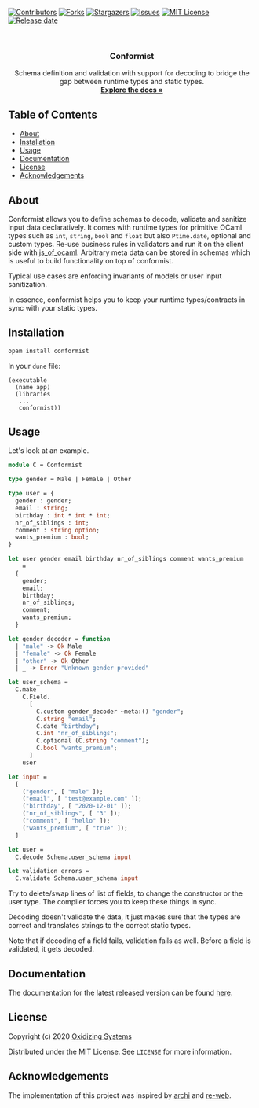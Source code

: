 [![Contributors][contributors-shield]][contributors-url]
[![Forks][forks-shield]][forks-url]
[![Stargazers][stars-shield]][stars-url]
[![Issues][issues-shield]][issues-url]
[![MIT License][license-shield]][license-url]
[![Release date][release-date]][release-date]


<br />
<p align="center">
  <!-- <a href="https://github.com/oxidizing/conformist"> -->
  <!--   <img src="images/logo.jpg" alt="Logo" width="400" height="240"> -->
  <!-- </a> -->
  <h3 align="center">Conformist</h3>

  <p align="center">
    Schema definition and validation with support for decoding to bridge the gap between runtime types and static types.
    <br />
    <a href="https://oxidizing.github.io/conformist/conformist/Conformist/index.html"><strong>Explore the docs »</strong></a>
  </p>
</p>

<!-- TABLE OF CONTENTS -->
## Table of Contents

* [About](#about)
* [Installation](#installation)
* [Usage](#usage)
* [Documentation](#documentation)
* [License](#license)
* [Acknowledgements](#acknowledgements)

## About

Conformist allows you to define schemas to decode, validate and sanitize input data declaratively. It comes with runtime types for primitive OCaml types such as `int`, `string`, `bool` and `float` but also `Ptime.date`, optional and custom types. Re-use business rules in validators and run it on the client side with [js_of_ocaml](https://github.com/ocsigen/js_of_ocaml/). Arbitrary meta data can be stored in schemas which is useful to build functionality on top of conformist.

Typical use cases are enforcing invariants of models or user input sanitization.

In essence, conformist helps you to keep your runtime types/contracts in sync with your static types.

## Installation

```sh
opam install conformist
```

In your `dune` file:

```
(executable
  (name app)
  (libraries
   ...
   conformist))
```

## Usage

Let's look at an example.

```ocaml
module C = Conformist

type gender = Male | Female | Other

type user = {
  gender : gender;
  email : string;
  birthday : int * int * int;
  nr_of_siblings : int;
  comment : string option;
  wants_premium : bool;
}

let user gender email birthday nr_of_siblings comment wants_premium
    =
  {
    gender;
    email;
    birthday;
    nr_of_siblings;
    comment;
    wants_premium;
  }

let gender_decoder = function
  | "male" -> Ok Male
  | "female" -> Ok Female
  | "other" -> Ok Other
  | _ -> Error "Unknown gender provided"

let user_schema =
  C.make
    C.Field.
      [
        C.custom gender_decoder ~meta:() "gender";
        C.string "email";
        C.date "birthday";
        C.int "nr_of_siblings";
        C.optional (C.string "comment");
        C.bool "wants_premium";
      ]
    user

let input =
  [
    ("gender", [ "male" ]);
    ("email", [ "test@example.com" ]);
    ("birthday", [ "2020-12-01" ]);
    ("nr_of_siblings", [ "3" ]);
    ("comment", [ "hello" ]);
    ("wants_premium", [ "true" ]);
  ]

let user =
  C.decode Schema.user_schema input

let validation_errors =
  C.validate Schema.user_schema input
```

Try to delete/swap lines of list of fields, to change the constructor or the user type. The compiler forces you to keep these things in sync.

Decoding doesn't validate the data, it just makes sure that the types are correct and translates strings to the correct static types.

Note that if decoding of a field fails, validation fails as well. Before a field is validated, it gets decoded.

## Documentation

The documentation for the latest released version can be found [here](https://oxidizing.github.io/conformist/conformist/Conformist/index.html).

## License

Copyright (c) 2020 [Oxidizing Systems](https://oxidizing.io/)

Distributed under the MIT License. See `LICENSE` for more information.

## Acknowledgements

The implementation of this project was inspired by [archi](https://github.com/anmonteiro/archi) and [re-web](https://github.com/yawaramin/re-web).

[contributors-shield]: https://img.shields.io/github/contributors/oxidizing/conformist.svg?style=flat-square
[contributors-url]: https://github.com/oxidizing/conformist/graphs/contributors
[forks-shield]: https://img.shields.io/github/forks/oxidizing/conformist.svg?style=flat-square
[forks-url]: https://github.com/oxidizing/conformist/network/members
[stars-shield]: https://img.shields.io/github/stars/oxidizing/conformist.svg?style=flat-square
[stars-url]: https://github.com/oxidizing/conformist/stargazers
[issues-shield]: https://img.shields.io/github/issues/oxidizing/conformist.svg?style=flat-square
[issues-url]: https://github.com/oxidizing/conformist/issues
[license-shield]: https://img.shields.io/github/license/oxidizing/conformist.svg?style=flat-square
[license-url]: https://github.com/oxidizing/conformist/blob/master/LICENSE.txt
[release-date]: https://img.shields.io/github/release-date/oxidizing/conformist
